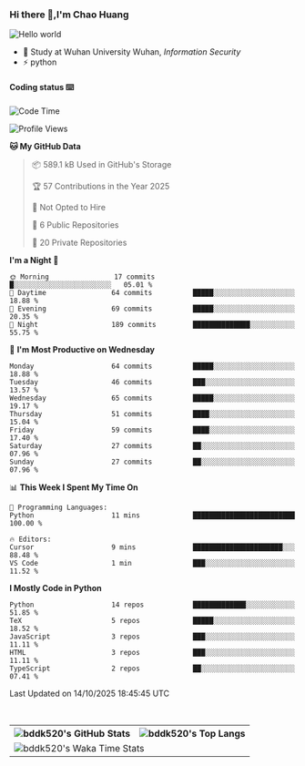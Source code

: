 ### Hi there 👋,I'm Chao Huang


<img src="https://raw.githubusercontent.com/sagar-viradiya/sagar-viradiya/master/resources/banner.png" alt="Hello world">


<br/>


- 🍻  Study at Wuhan University Wuhan, _Information Security_
- ⚡  python



#### Coding status  ⌨️

<!--START_SECTION:waka-->
![Code Time](http://img.shields.io/badge/Code%20Time-925%20hrs%2041%20mins-blue)

![Profile Views](http://img.shields.io/badge/Profile%20Views-1-blue)

**🐱 My GitHub Data** 

> 📦 589.1 kB Used in GitHub's Storage 
 > 
> 🏆 57 Contributions in the Year 2025
 > 
> 🚫 Not Opted to Hire
 > 
> 📜 6 Public Repositories 
 > 
> 🔑 20 Private Repositories 
 > 
**I'm a Night 🦉** 

```text
🌞 Morning                17 commits          █░░░░░░░░░░░░░░░░░░░░░░░░   05.01 % 
🌆 Daytime                64 commits          █████░░░░░░░░░░░░░░░░░░░░   18.88 % 
🌃 Evening                69 commits          █████░░░░░░░░░░░░░░░░░░░░   20.35 % 
🌙 Night                  189 commits         ██████████████░░░░░░░░░░░   55.75 % 
```
📅 **I'm Most Productive on Wednesday** 

```text
Monday                   64 commits          █████░░░░░░░░░░░░░░░░░░░░   18.88 % 
Tuesday                  46 commits          ███░░░░░░░░░░░░░░░░░░░░░░   13.57 % 
Wednesday                65 commits          █████░░░░░░░░░░░░░░░░░░░░   19.17 % 
Thursday                 51 commits          ████░░░░░░░░░░░░░░░░░░░░░   15.04 % 
Friday                   59 commits          ████░░░░░░░░░░░░░░░░░░░░░   17.40 % 
Saturday                 27 commits          ██░░░░░░░░░░░░░░░░░░░░░░░   07.96 % 
Sunday                   27 commits          ██░░░░░░░░░░░░░░░░░░░░░░░   07.96 % 
```


📊 **This Week I Spent My Time On** 

```text
💬 Programming Languages: 
Python                   11 mins             █████████████████████████   100.00 % 

🔥 Editors: 
Cursor                   9 mins              ██████████████████████░░░   88.48 % 
VS Code                  1 min               ███░░░░░░░░░░░░░░░░░░░░░░   11.52 % 
```

**I Mostly Code in Python** 

```text
Python                   14 repos            █████████████░░░░░░░░░░░░   51.85 % 
TeX                      5 repos             █████░░░░░░░░░░░░░░░░░░░░   18.52 % 
JavaScript               3 repos             ███░░░░░░░░░░░░░░░░░░░░░░   11.11 % 
HTML                     3 repos             ███░░░░░░░░░░░░░░░░░░░░░░   11.11 % 
TypeScript               2 repos             ██░░░░░░░░░░░░░░░░░░░░░░░   07.41 % 
```




 Last Updated on 14/10/2025 18:45:45 UTC
<!--END_SECTION:waka-->

<br/>

<table>
  <tr>
    <th>
      <img alt="bddk520's GitHub Stats" src="https://github-readme-stats-git-masterrstaa-rickstaa.vercel.app/api?username=bddk520&show_icons=true&theme=transparent&hide_border=true" align="center" />
    </th>
    <th>
      <img alt="bddk520's Top Langs" src="https://github-readme-stats-git-masterrstaa-rickstaa.vercel.app/api/top-langs/?username=bddk520&layout=compact&theme=transparent&hide_border=true&langs_count=10&hide=CMake" align="center" /> 
    </th>
  </tr>
  <tr>
    <td colspan=2>
      <img alt="bddk520's Waka Time Stats" src="https://github-readme-stats.vercel.app/api/wakatime?username=bddk&hide_border=true&layout=compact&theme=transparent&custom_title=WorkTimeThisWeek&range=last_7_days" align="center"/>
    </td>
  </tr>
</table>
